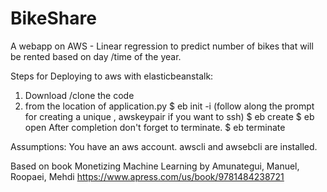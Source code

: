 # BikeShare 
A webapp on AWS - Linear regression to predict number of bikes that will be rented based on day /time of the year.

Steps for Deploying to aws with elasticbeanstalk:

1) Download /clone the code
2) from the location of application.py 
   $ eb init -i (follow along the prompt for creating a unique <projectname>, awskeypair if you want to ssh)
   $ eb create <projectname>
   $ eb open <projectname>
 After completion don't forget to terminate.
   $ eb terminate <projectname>

Assumptions:
 You have an aws account. awscli and awsebcli are installed. 
 
 Based on book Monetizing Machine Learning by Amunategui, Manuel, Roopaei, Mehdi 
https://www.apress.com/us/book/9781484238721
